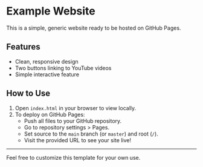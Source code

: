 # Example Website

This is a simple, generic website ready to be hosted on GitHub Pages.

## Features
- Clean, responsive design
- Two buttons linking to YouTube videos
- Simple interactive feature

## How to Use
1. Open `index.html` in your browser to view locally.
2. To deploy on GitHub Pages:
   - Push all files to your GitHub repository.
   - Go to repository settings > Pages.
   - Set source to the `main` branch (or `master`) and root (`/`).
   - Visit the provided URL to see your site live!

---
Feel free to customize this template for your own use. 